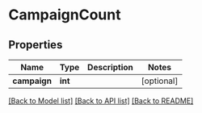 # CampaignCount

## Properties
Name | Type | Description | Notes
------------ | ------------- | ------------- | -------------
**campaign** | **int** |  | [optional] 

[[Back to Model list]](../README.md#documentation-for-models) [[Back to API list]](../README.md#documentation-for-api-endpoints) [[Back to README]](../README.md)


